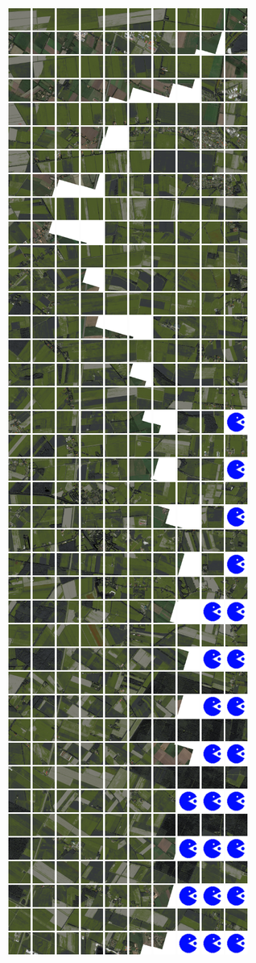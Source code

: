 <html>
<div>
<img src="https://github.com/HakkaTjakka/NL_TILE_MAP/blob/main/18/655/-1059/r.6550.-10590.png" height="44" width="44">
<img src="https://github.com/HakkaTjakka/NL_TILE_MAP/blob/main/18/655/-1059/r.6551.-10590.png" height="44" width="44">
<img src="https://github.com/HakkaTjakka/NL_TILE_MAP/blob/main/18/655/-1059/r.6552.-10590.png" height="44" width="44">
<img src="https://github.com/HakkaTjakka/NL_TILE_MAP/blob/main/18/655/-1059/r.6553.-10590.png" height="44" width="44">
<img src="https://github.com/HakkaTjakka/NL_TILE_MAP/blob/main/18/655/-1059/r.6554.-10590.png" height="44" width="44">
<img src="https://github.com/HakkaTjakka/NL_TILE_MAP/blob/main/18/655/-1059/r.6555.-10590.png" height="44" width="44">
<img src="https://github.com/HakkaTjakka/NL_TILE_MAP/blob/main/18/655/-1059/r.6556.-10590.png" height="44" width="44">
<img src="https://github.com/HakkaTjakka/NL_TILE_MAP/blob/main/18/655/-1059/r.6557.-10590.png" height="44" width="44">
<img src="https://github.com/HakkaTjakka/NL_TILE_MAP/blob/main/18/655/-1059/r.6558.-10590.png" height="44" width="44">
<img src="https://github.com/HakkaTjakka/NL_TILE_MAP/blob/main/18/655/-1059/r.6559.-10590.png" height="44" width="44">
<img src="https://github.com/HakkaTjakka/NL_TILE_MAP/blob/main/18/656/-1059/r.6560.-10590.png" height="44" width="44">
<img src="https://github.com/HakkaTjakka/NL_TILE_MAP/blob/main/18/656/-1059/r.6561.-10590.png" height="44" width="44">
<img src="https://github.com/HakkaTjakka/NL_TILE_MAP/blob/main/18/656/-1059/r.6562.-10590.png" height="44" width="44">
<img src="https://github.com/HakkaTjakka/NL_TILE_MAP/blob/main/18/656/-1059/r.6563.-10590.png" height="44" width="44">
<img src="https://github.com/HakkaTjakka/NL_TILE_MAP/blob/main/18/656/-1059/r.6564.-10590.png" height="44" width="44">
<img src="https://github.com/HakkaTjakka/NL_TILE_MAP/blob/main/18/656/-1059/r.6565.-10590.png" height="44" width="44">
<img src="https://github.com/HakkaTjakka/NL_TILE_MAP/blob/main/18/656/-1059/r.6566.-10590.png" height="44" width="44">
<img src="https://github.com/HakkaTjakka/NL_TILE_MAP/blob/main/18/656/-1059/r.6567.-10590.png" height="44" width="44">
<img src="https://github.com/HakkaTjakka/NL_TILE_MAP/blob/main/18/656/-1059/r.6568.-10590.png" height="44" width="44">
<img src="https://github.com/HakkaTjakka/NL_TILE_MAP/blob/main/18/656/-1059/r.6569.-10590.png" height="44" width="44">
<br>
<img src="https://github.com/HakkaTjakka/NL_TILE_MAP/blob/main/18/655/-1059/r.6550.-10589.png" height="44" width="44">
<img src="https://github.com/HakkaTjakka/NL_TILE_MAP/blob/main/18/655/-1059/r.6551.-10589.png" height="44" width="44">
<img src="https://github.com/HakkaTjakka/NL_TILE_MAP/blob/main/18/655/-1059/r.6552.-10589.png" height="44" width="44">
<img src="https://github.com/HakkaTjakka/NL_TILE_MAP/blob/main/18/655/-1059/r.6553.-10589.png" height="44" width="44">
<img src="https://github.com/HakkaTjakka/NL_TILE_MAP/blob/main/18/655/-1059/r.6554.-10589.png" height="44" width="44">
<img src="https://github.com/HakkaTjakka/NL_TILE_MAP/blob/main/18/655/-1059/r.6555.-10589.png" height="44" width="44">
<img src="https://github.com/HakkaTjakka/NL_TILE_MAP/blob/main/18/655/-1059/r.6556.-10589.png" height="44" width="44">
<img src="https://github.com/HakkaTjakka/NL_TILE_MAP/blob/main/18/655/-1059/r.6557.-10589.png" height="44" width="44">
<img src="https://github.com/HakkaTjakka/NL_TILE_MAP/blob/main/18/655/-1059/r.6558.-10589.png" height="44" width="44">
<img src="https://github.com/HakkaTjakka/NL_TILE_MAP/blob/main/18/655/-1059/r.6559.-10589.png" height="44" width="44">
<img src="https://github.com/HakkaTjakka/NL_TILE_MAP/blob/main/18/656/-1059/r.6560.-10589.png" height="44" width="44">
<img src="https://github.com/HakkaTjakka/NL_TILE_MAP/blob/main/18/656/-1059/r.6561.-10589.png" height="44" width="44">
<img src="https://github.com/HakkaTjakka/NL_TILE_MAP/blob/main/18/656/-1059/r.6562.-10589.png" height="44" width="44">
<img src="https://github.com/HakkaTjakka/NL_TILE_MAP/blob/main/18/656/-1059/r.6563.-10589.png" height="44" width="44">
<img src="https://github.com/HakkaTjakka/NL_TILE_MAP/blob/main/18/656/-1059/r.6564.-10589.png" height="44" width="44">
<img src="https://github.com/HakkaTjakka/NL_TILE_MAP/blob/main/18/656/-1059/r.6565.-10589.png" height="44" width="44">
<img src="https://github.com/HakkaTjakka/NL_TILE_MAP/blob/main/18/656/-1059/r.6566.-10589.png" height="44" width="44">
<img src="https://github.com/HakkaTjakka/NL_TILE_MAP/blob/main/18/656/-1059/r.6567.-10589.png" height="44" width="44">
<img src="https://github.com/HakkaTjakka/NL_TILE_MAP/blob/main/18/656/-1059/r.6568.-10589.png" height="44" width="44">
<img src="https://github.com/HakkaTjakka/NL_TILE_MAP/blob/main/18/656/-1059/r.6569.-10589.png" height="44" width="44">
<br>
<img src="https://github.com/HakkaTjakka/NL_TILE_MAP/blob/main/18/655/-1059/r.6550.-10588.png" height="44" width="44">
<img src="https://github.com/HakkaTjakka/NL_TILE_MAP/blob/main/18/655/-1059/r.6551.-10588.png" height="44" width="44">
<img src="https://github.com/HakkaTjakka/NL_TILE_MAP/blob/main/18/655/-1059/r.6552.-10588.png" height="44" width="44">
<img src="https://github.com/HakkaTjakka/NL_TILE_MAP/blob/main/18/655/-1059/r.6553.-10588.png" height="44" width="44">
<img src="https://github.com/HakkaTjakka/NL_TILE_MAP/blob/main/18/655/-1059/r.6554.-10588.png" height="44" width="44">
<img src="https://github.com/HakkaTjakka/NL_TILE_MAP/blob/main/18/655/-1059/r.6555.-10588.png" height="44" width="44">
<img src="https://github.com/HakkaTjakka/NL_TILE_MAP/blob/main/18/655/-1059/r.6556.-10588.png" height="44" width="44">
<img src="https://github.com/HakkaTjakka/NL_TILE_MAP/blob/main/18/655/-1059/r.6557.-10588.png" height="44" width="44">
<img src="https://github.com/HakkaTjakka/NL_TILE_MAP/blob/main/18/655/-1059/r.6558.-10588.png" height="44" width="44">
<img src="https://github.com/HakkaTjakka/NL_TILE_MAP/blob/main/18/655/-1059/r.6559.-10588.png" height="44" width="44">
<img src="https://github.com/HakkaTjakka/NL_TILE_MAP/blob/main/18/656/-1059/r.6560.-10588.png" height="44" width="44">
<img src="https://github.com/HakkaTjakka/NL_TILE_MAP/blob/main/18/656/-1059/r.6561.-10588.png" height="44" width="44">
<img src="https://github.com/HakkaTjakka/NL_TILE_MAP/blob/main/18/656/-1059/r.6562.-10588.png" height="44" width="44">
<img src="https://github.com/HakkaTjakka/NL_TILE_MAP/blob/main/18/656/-1059/r.6563.-10588.png" height="44" width="44">
<img src="https://github.com/HakkaTjakka/NL_TILE_MAP/blob/main/18/656/-1059/r.6564.-10588.png" height="44" width="44">
<img src="https://github.com/HakkaTjakka/NL_TILE_MAP/blob/main/18/656/-1059/r.6565.-10588.png" height="44" width="44">
<img src="https://github.com/HakkaTjakka/NL_TILE_MAP/blob/main/18/656/-1059/r.6566.-10588.png" height="44" width="44">
<img src="https://github.com/HakkaTjakka/NL_TILE_MAP/blob/main/18/656/-1059/r.6567.-10588.png" height="44" width="44">
<img src="https://github.com/HakkaTjakka/NL_TILE_MAP/blob/main/18/656/-1059/r.6568.-10588.png" height="44" width="44">
<img src="https://github.com/HakkaTjakka/NL_TILE_MAP/blob/main/18/656/-1059/r.6569.-10588.png" height="44" width="44">
<br>
<img src="https://github.com/HakkaTjakka/NL_TILE_MAP/blob/main/18/655/-1059/r.6550.-10587.png" height="44" width="44">
<img src="https://github.com/HakkaTjakka/NL_TILE_MAP/blob/main/18/655/-1059/r.6551.-10587.png" height="44" width="44">
<img src="https://github.com/HakkaTjakka/NL_TILE_MAP/blob/main/18/655/-1059/r.6552.-10587.png" height="44" width="44">
<img src="https://github.com/HakkaTjakka/NL_TILE_MAP/blob/main/18/655/-1059/r.6553.-10587.png" height="44" width="44">
<img src="https://github.com/HakkaTjakka/NL_TILE_MAP/blob/main/18/655/-1059/r.6554.-10587.png" height="44" width="44">
<img src="https://github.com/HakkaTjakka/NL_TILE_MAP/blob/main/18/655/-1059/r.6555.-10587.png" height="44" width="44">
<img src="https://github.com/HakkaTjakka/NL_TILE_MAP/blob/main/18/655/-1059/r.6556.-10587.png" height="44" width="44">
<img src="https://github.com/HakkaTjakka/NL_TILE_MAP/blob/main/18/655/-1059/r.6557.-10587.png" height="44" width="44">
<img src="https://github.com/HakkaTjakka/NL_TILE_MAP/blob/main/18/655/-1059/r.6558.-10587.png" height="44" width="44">
<img src="https://github.com/HakkaTjakka/NL_TILE_MAP/blob/main/18/655/-1059/r.6559.-10587.png" height="44" width="44">
<img src="https://github.com/HakkaTjakka/NL_TILE_MAP/blob/main/18/656/-1059/r.6560.-10587.png" height="44" width="44">
<img src="https://github.com/HakkaTjakka/NL_TILE_MAP/blob/main/18/656/-1059/r.6561.-10587.png" height="44" width="44">
<img src="https://github.com/HakkaTjakka/NL_TILE_MAP/blob/main/18/656/-1059/r.6562.-10587.png" height="44" width="44">
<img src="https://github.com/HakkaTjakka/NL_TILE_MAP/blob/main/18/656/-1059/r.6563.-10587.png" height="44" width="44">
<img src="https://github.com/HakkaTjakka/NL_TILE_MAP/blob/main/18/656/-1059/r.6564.-10587.png" height="44" width="44">
<img src="https://github.com/HakkaTjakka/NL_TILE_MAP/blob/main/18/656/-1059/r.6565.-10587.png" height="44" width="44">
<img src="https://github.com/HakkaTjakka/NL_TILE_MAP/blob/main/18/656/-1059/r.6566.-10587.png" height="44" width="44">
<img src="https://github.com/HakkaTjakka/NL_TILE_MAP/blob/main/18/656/-1059/r.6567.-10587.png" height="44" width="44">
<img src="https://github.com/HakkaTjakka/NL_TILE_MAP/blob/main/18/656/-1059/r.6568.-10587.png" height="44" width="44">
<img src="https://github.com/HakkaTjakka/NL_TILE_MAP/blob/main/18/656/-1059/r.6569.-10587.png" height="44" width="44">
<br>
<img src="https://github.com/HakkaTjakka/NL_TILE_MAP/blob/main/18/655/-1059/r.6550.-10586.png" height="44" width="44">
<img src="https://github.com/HakkaTjakka/NL_TILE_MAP/blob/main/18/655/-1059/r.6551.-10586.png" height="44" width="44">
<img src="https://github.com/HakkaTjakka/NL_TILE_MAP/blob/main/18/655/-1059/r.6552.-10586.png" height="44" width="44">
<img src="https://github.com/HakkaTjakka/NL_TILE_MAP/blob/main/18/655/-1059/r.6553.-10586.png" height="44" width="44">
<img src="https://github.com/HakkaTjakka/NL_TILE_MAP/blob/main/18/655/-1059/r.6554.-10586.png" height="44" width="44">
<img src="https://github.com/HakkaTjakka/NL_TILE_MAP/blob/main/18/655/-1059/r.6555.-10586.png" height="44" width="44">
<img src="https://github.com/HakkaTjakka/NL_TILE_MAP/blob/main/18/655/-1059/r.6556.-10586.png" height="44" width="44">
<img src="https://github.com/HakkaTjakka/NL_TILE_MAP/blob/main/18/655/-1059/r.6557.-10586.png" height="44" width="44">
<img src="https://github.com/HakkaTjakka/NL_TILE_MAP/blob/main/18/655/-1059/r.6558.-10586.png" height="44" width="44">
<img src="https://github.com/HakkaTjakka/NL_TILE_MAP/blob/main/18/655/-1059/r.6559.-10586.png" height="44" width="44">
<img src="https://github.com/HakkaTjakka/NL_TILE_MAP/blob/main/18/656/-1059/r.6560.-10586.png" height="44" width="44">
<img src="https://github.com/HakkaTjakka/NL_TILE_MAP/blob/main/18/656/-1059/r.6561.-10586.png" height="44" width="44">
<img src="https://github.com/HakkaTjakka/NL_TILE_MAP/blob/main/18/656/-1059/r.6562.-10586.png" height="44" width="44">
<img src="https://github.com/HakkaTjakka/NL_TILE_MAP/blob/main/18/656/-1059/r.6563.-10586.png" height="44" width="44">
<img src="https://github.com/HakkaTjakka/NL_TILE_MAP/blob/main/18/656/-1059/r.6564.-10586.png" height="44" width="44">
<img src="https://github.com/HakkaTjakka/NL_TILE_MAP/blob/main/18/656/-1059/r.6565.-10586.png" height="44" width="44">
<img src="https://github.com/HakkaTjakka/NL_TILE_MAP/blob/main/18/656/-1059/r.6566.-10586.png" height="44" width="44">
<img src="https://github.com/HakkaTjakka/NL_TILE_MAP/blob/main/18/656/-1059/r.6567.-10586.png" height="44" width="44">
<img src="https://github.com/HakkaTjakka/NL_TILE_MAP/blob/main/18/656/-1059/r.6568.-10586.png" height="44" width="44">
<img src="https://github.com/HakkaTjakka/NL_TILE_MAP/blob/main/18/656/-1059/r.6569.-10586.png" height="44" width="44">
<br>
<img src="https://github.com/HakkaTjakka/NL_TILE_MAP/blob/main/18/655/-1059/r.6550.-10585.png" height="44" width="44">
<img src="https://github.com/HakkaTjakka/NL_TILE_MAP/blob/main/18/655/-1059/r.6551.-10585.png" height="44" width="44">
<img src="https://github.com/HakkaTjakka/NL_TILE_MAP/blob/main/18/655/-1059/r.6552.-10585.png" height="44" width="44">
<img src="https://github.com/HakkaTjakka/NL_TILE_MAP/blob/main/18/655/-1059/r.6553.-10585.png" height="44" width="44">
<img src="https://github.com/HakkaTjakka/NL_TILE_MAP/blob/main/18/655/-1059/r.6554.-10585.png" height="44" width="44">
<img src="https://github.com/HakkaTjakka/NL_TILE_MAP/blob/main/18/655/-1059/r.6555.-10585.png" height="44" width="44">
<img src="https://github.com/HakkaTjakka/NL_TILE_MAP/blob/main/18/655/-1059/r.6556.-10585.png" height="44" width="44">
<img src="https://github.com/HakkaTjakka/NL_TILE_MAP/blob/main/18/655/-1059/r.6557.-10585.png" height="44" width="44">
<img src="https://github.com/HakkaTjakka/NL_TILE_MAP/blob/main/18/655/-1059/r.6558.-10585.png" height="44" width="44">
<img src="https://github.com/HakkaTjakka/NL_TILE_MAP/blob/main/18/655/-1059/r.6559.-10585.png" height="44" width="44">
<img src="https://github.com/HakkaTjakka/NL_TILE_MAP/blob/main/18/656/-1059/r.6560.-10585.png" height="44" width="44">
<img src="https://github.com/HakkaTjakka/NL_TILE_MAP/blob/main/18/656/-1059/r.6561.-10585.png" height="44" width="44">
<img src="https://github.com/HakkaTjakka/NL_TILE_MAP/blob/main/18/656/-1059/r.6562.-10585.png" height="44" width="44">
<img src="https://github.com/HakkaTjakka/NL_TILE_MAP/blob/main/18/656/-1059/r.6563.-10585.png" height="44" width="44">
<img src="https://github.com/HakkaTjakka/NL_TILE_MAP/blob/main/18/656/-1059/r.6564.-10585.png" height="44" width="44">
<img src="https://github.com/HakkaTjakka/NL_TILE_MAP/blob/main/18/656/-1059/r.6565.-10585.png" height="44" width="44">
<img src="https://github.com/HakkaTjakka/NL_TILE_MAP/blob/main/18/656/-1059/r.6566.-10585.png" height="44" width="44">
<img src="https://github.com/HakkaTjakka/NL_TILE_MAP/blob/main/18/656/-1059/r.6567.-10585.png" height="44" width="44">
<img src="https://github.com/HakkaTjakka/NL_TILE_MAP/blob/main/18/656/-1059/r.6568.-10585.png" height="44" width="44">
<img src="https://github.com/HakkaTjakka/NL_TILE_MAP/blob/main/18/656/-1059/r.6569.-10585.png" height="44" width="44">
<br>
<img src="https://github.com/HakkaTjakka/NL_TILE_MAP/blob/main/18/655/-1059/r.6550.-10584.png" height="44" width="44">
<img src="https://github.com/HakkaTjakka/NL_TILE_MAP/blob/main/18/655/-1059/r.6551.-10584.png" height="44" width="44">
<img src="https://github.com/HakkaTjakka/NL_TILE_MAP/blob/main/18/655/-1059/r.6552.-10584.png" height="44" width="44">
<img src="https://github.com/HakkaTjakka/NL_TILE_MAP/blob/main/18/655/-1059/r.6553.-10584.png" height="44" width="44">
<img src="https://github.com/HakkaTjakka/NL_TILE_MAP/blob/main/18/655/-1059/r.6554.-10584.png" height="44" width="44">
<img src="https://github.com/HakkaTjakka/NL_TILE_MAP/blob/main/18/655/-1059/r.6555.-10584.png" height="44" width="44">
<img src="https://github.com/HakkaTjakka/NL_TILE_MAP/blob/main/18/655/-1059/r.6556.-10584.png" height="44" width="44">
<img src="https://github.com/HakkaTjakka/NL_TILE_MAP/blob/main/18/655/-1059/r.6557.-10584.png" height="44" width="44">
<img src="https://github.com/HakkaTjakka/NL_TILE_MAP/blob/main/18/655/-1059/r.6558.-10584.png" height="44" width="44">
<img src="https://github.com/HakkaTjakka/NL_TILE_MAP/blob/main/18/655/-1059/r.6559.-10584.png" height="44" width="44">
<img src="https://github.com/HakkaTjakka/NL_TILE_MAP/blob/main/18/656/-1059/r.6560.-10584.png" height="44" width="44">
<img src="https://github.com/HakkaTjakka/NL_TILE_MAP/blob/main/18/656/-1059/r.6561.-10584.png" height="44" width="44">
<img src="https://github.com/HakkaTjakka/NL_TILE_MAP/blob/main/18/656/-1059/r.6562.-10584.png" height="44" width="44">
<img src="https://github.com/HakkaTjakka/NL_TILE_MAP/blob/main/18/656/-1059/r.6563.-10584.png" height="44" width="44">
<img src="https://github.com/HakkaTjakka/NL_TILE_MAP/blob/main/18/656/-1059/r.6564.-10584.png" height="44" width="44">
<img src="https://github.com/HakkaTjakka/NL_TILE_MAP/blob/main/18/656/-1059/r.6565.-10584.png" height="44" width="44">
<img src="https://github.com/HakkaTjakka/NL_TILE_MAP/blob/main/18/656/-1059/r.6566.-10584.png" height="44" width="44">
<img src="https://github.com/HakkaTjakka/NL_TILE_MAP/blob/main/18/656/-1059/r.6567.-10584.png" height="44" width="44">
<img src="https://github.com/HakkaTjakka/NL_TILE_MAP/blob/main/18/656/-1059/r.6568.-10584.png" height="44" width="44">
<img src="https://github.com/HakkaTjakka/NL_TILE_MAP/blob/main/18/656/-1059/r.6569.-10584.png" height="44" width="44">
<br>
<img src="https://github.com/HakkaTjakka/NL_TILE_MAP/blob/main/18/655/-1059/r.6550.-10583.png" height="44" width="44">
<img src="https://github.com/HakkaTjakka/NL_TILE_MAP/blob/main/18/655/-1059/r.6551.-10583.png" height="44" width="44">
<img src="https://github.com/HakkaTjakka/NL_TILE_MAP/blob/main/18/655/-1059/r.6552.-10583.png" height="44" width="44">
<img src="https://github.com/HakkaTjakka/NL_TILE_MAP/blob/main/18/655/-1059/r.6553.-10583.png" height="44" width="44">
<img src="https://github.com/HakkaTjakka/NL_TILE_MAP/blob/main/18/655/-1059/r.6554.-10583.png" height="44" width="44">
<img src="https://github.com/HakkaTjakka/NL_TILE_MAP/blob/main/18/655/-1059/r.6555.-10583.png" height="44" width="44">
<img src="https://github.com/HakkaTjakka/NL_TILE_MAP/blob/main/18/655/-1059/r.6556.-10583.png" height="44" width="44">
<img src="https://github.com/HakkaTjakka/NL_TILE_MAP/blob/main/18/655/-1059/r.6557.-10583.png" height="44" width="44">
<img src="https://github.com/HakkaTjakka/NL_TILE_MAP/blob/main/18/655/-1059/r.6558.-10583.png" height="44" width="44">
<img src="https://github.com/HakkaTjakka/NL_TILE_MAP/blob/main/18/655/-1059/r.6559.-10583.png" height="44" width="44">
<img src="https://github.com/HakkaTjakka/NL_TILE_MAP/blob/main/18/656/-1059/r.6560.-10583.png" height="44" width="44">
<img src="https://github.com/HakkaTjakka/NL_TILE_MAP/blob/main/18/656/-1059/r.6561.-10583.png" height="44" width="44">
<img src="https://github.com/HakkaTjakka/NL_TILE_MAP/blob/main/18/656/-1059/r.6562.-10583.png" height="44" width="44">
<img src="https://github.com/HakkaTjakka/NL_TILE_MAP/blob/main/18/656/-1059/r.6563.-10583.png" height="44" width="44">
<img src="https://github.com/HakkaTjakka/NL_TILE_MAP/blob/main/18/656/-1059/r.6564.-10583.png" height="44" width="44">
<img src="https://github.com/HakkaTjakka/NL_TILE_MAP/blob/main/18/656/-1059/r.6565.-10583.png" height="44" width="44">
<img src="https://github.com/HakkaTjakka/NL_TILE_MAP/blob/main/18/656/-1059/r.6566.-10583.png" height="44" width="44">
<img src="https://github.com/HakkaTjakka/NL_TILE_MAP/blob/main/18/656/-1059/r.6567.-10583.png" height="44" width="44">
<img src="https://github.com/HakkaTjakka/NL_TILE_MAP/blob/main/18/656/-1059/r.6568.-10583.png" height="44" width="44">
<img src="https://github.com/HakkaTjakka/NL_TILE_MAP/blob/main/18/656/-1059/r.6569.-10583.png" height="44" width="44">
<br>
<img src="https://github.com/HakkaTjakka/NL_TILE_MAP/blob/main/18/655/-1059/r.6550.-10582.png" height="44" width="44">
<img src="https://github.com/HakkaTjakka/NL_TILE_MAP/blob/main/18/655/-1059/r.6551.-10582.png" height="44" width="44">
<img src="https://github.com/HakkaTjakka/NL_TILE_MAP/blob/main/18/655/-1059/r.6552.-10582.png" height="44" width="44">
<img src="https://github.com/HakkaTjakka/NL_TILE_MAP/blob/main/18/655/-1059/r.6553.-10582.png" height="44" width="44">
<img src="https://github.com/HakkaTjakka/NL_TILE_MAP/blob/main/18/655/-1059/r.6554.-10582.png" height="44" width="44">
<img src="https://github.com/HakkaTjakka/NL_TILE_MAP/blob/main/18/655/-1059/r.6555.-10582.png" height="44" width="44">
<img src="https://github.com/HakkaTjakka/NL_TILE_MAP/blob/main/18/655/-1059/r.6556.-10582.png" height="44" width="44">
<img src="https://github.com/HakkaTjakka/NL_TILE_MAP/blob/main/18/655/-1059/r.6557.-10582.png" height="44" width="44">
<img src="https://github.com/HakkaTjakka/NL_TILE_MAP/blob/main/18/655/-1059/r.6558.-10582.png" height="44" width="44">
<img src="https://github.com/HakkaTjakka/NL_TILE_MAP/blob/main/18/655/-1059/r.6559.-10582.png" height="44" width="44">
<img src="https://github.com/HakkaTjakka/NL_TILE_MAP/blob/main/18/656/-1059/r.6560.-10582.png" height="44" width="44">
<img src="https://github.com/HakkaTjakka/NL_TILE_MAP/blob/main/18/656/-1059/r.6561.-10582.png" height="44" width="44">
<img src="https://github.com/HakkaTjakka/NL_TILE_MAP/blob/main/18/656/-1059/r.6562.-10582.png" height="44" width="44">
<img src="https://github.com/HakkaTjakka/NL_TILE_MAP/blob/main/18/656/-1059/r.6563.-10582.png" height="44" width="44">
<img src="https://github.com/HakkaTjakka/NL_TILE_MAP/blob/main/18/656/-1059/r.6564.-10582.png" height="44" width="44">
<img src="https://github.com/HakkaTjakka/NL_TILE_MAP/blob/main/18/656/-1059/r.6565.-10582.png" height="44" width="44">
<img src="https://github.com/HakkaTjakka/NL_TILE_MAP/blob/main/18/656/-1059/r.6566.-10582.png" height="44" width="44">
<img src="https://github.com/HakkaTjakka/NL_TILE_MAP/blob/main/18/656/-1059/r.6567.-10582.png" height="44" width="44">
<img src="https://github.com/HakkaTjakka/NL_TILE_MAP/blob/main/18/656/-1059/r.6568.-10582.png" height="44" width="44">
<img src="https://github.com/HakkaTjakka/NL_TILE_MAP/blob/main/source.png" height="44" width="44">
<br>
<img src="https://github.com/HakkaTjakka/NL_TILE_MAP/blob/main/18/655/-1059/r.6550.-10581.png" height="44" width="44">
<img src="https://github.com/HakkaTjakka/NL_TILE_MAP/blob/main/18/655/-1059/r.6551.-10581.png" height="44" width="44">
<img src="https://github.com/HakkaTjakka/NL_TILE_MAP/blob/main/18/655/-1059/r.6552.-10581.png" height="44" width="44">
<img src="https://github.com/HakkaTjakka/NL_TILE_MAP/blob/main/18/655/-1059/r.6553.-10581.png" height="44" width="44">
<img src="https://github.com/HakkaTjakka/NL_TILE_MAP/blob/main/18/655/-1059/r.6554.-10581.png" height="44" width="44">
<img src="https://github.com/HakkaTjakka/NL_TILE_MAP/blob/main/18/655/-1059/r.6555.-10581.png" height="44" width="44">
<img src="https://github.com/HakkaTjakka/NL_TILE_MAP/blob/main/18/655/-1059/r.6556.-10581.png" height="44" width="44">
<img src="https://github.com/HakkaTjakka/NL_TILE_MAP/blob/main/18/655/-1059/r.6557.-10581.png" height="44" width="44">
<img src="https://github.com/HakkaTjakka/NL_TILE_MAP/blob/main/18/655/-1059/r.6558.-10581.png" height="44" width="44">
<img src="https://github.com/HakkaTjakka/NL_TILE_MAP/blob/main/18/655/-1059/r.6559.-10581.png" height="44" width="44">
<img src="https://github.com/HakkaTjakka/NL_TILE_MAP/blob/main/18/656/-1059/r.6560.-10581.png" height="44" width="44">
<img src="https://github.com/HakkaTjakka/NL_TILE_MAP/blob/main/18/656/-1059/r.6561.-10581.png" height="44" width="44">
<img src="https://github.com/HakkaTjakka/NL_TILE_MAP/blob/main/18/656/-1059/r.6562.-10581.png" height="44" width="44">
<img src="https://github.com/HakkaTjakka/NL_TILE_MAP/blob/main/18/656/-1059/r.6563.-10581.png" height="44" width="44">
<img src="https://github.com/HakkaTjakka/NL_TILE_MAP/blob/main/18/656/-1059/r.6564.-10581.png" height="44" width="44">
<img src="https://github.com/HakkaTjakka/NL_TILE_MAP/blob/main/18/656/-1059/r.6565.-10581.png" height="44" width="44">
<img src="https://github.com/HakkaTjakka/NL_TILE_MAP/blob/main/18/656/-1059/r.6566.-10581.png" height="44" width="44">
<img src="https://github.com/HakkaTjakka/NL_TILE_MAP/blob/main/18/656/-1059/r.6567.-10581.png" height="44" width="44">
<img src="https://github.com/HakkaTjakka/NL_TILE_MAP/blob/main/18/656/-1059/r.6568.-10581.png" height="44" width="44">
<img src="https://github.com/HakkaTjakka/NL_TILE_MAP/blob/main/source.png" height="44" width="44">
<br>
<img src="https://github.com/HakkaTjakka/NL_TILE_MAP/blob/main/18/655/-1058/r.6550.-10580.png" height="44" width="44">
<img src="https://github.com/HakkaTjakka/NL_TILE_MAP/blob/main/18/655/-1058/r.6551.-10580.png" height="44" width="44">
<img src="https://github.com/HakkaTjakka/NL_TILE_MAP/blob/main/18/655/-1058/r.6552.-10580.png" height="44" width="44">
<img src="https://github.com/HakkaTjakka/NL_TILE_MAP/blob/main/18/655/-1058/r.6553.-10580.png" height="44" width="44">
<img src="https://github.com/HakkaTjakka/NL_TILE_MAP/blob/main/18/655/-1058/r.6554.-10580.png" height="44" width="44">
<img src="https://github.com/HakkaTjakka/NL_TILE_MAP/blob/main/18/655/-1058/r.6555.-10580.png" height="44" width="44">
<img src="https://github.com/HakkaTjakka/NL_TILE_MAP/blob/main/18/655/-1058/r.6556.-10580.png" height="44" width="44">
<img src="https://github.com/HakkaTjakka/NL_TILE_MAP/blob/main/18/655/-1058/r.6557.-10580.png" height="44" width="44">
<img src="https://github.com/HakkaTjakka/NL_TILE_MAP/blob/main/18/655/-1058/r.6558.-10580.png" height="44" width="44">
<img src="https://github.com/HakkaTjakka/NL_TILE_MAP/blob/main/18/655/-1058/r.6559.-10580.png" height="44" width="44">
<img src="https://github.com/HakkaTjakka/NL_TILE_MAP/blob/main/18/656/-1058/r.6560.-10580.png" height="44" width="44">
<img src="https://github.com/HakkaTjakka/NL_TILE_MAP/blob/main/18/656/-1058/r.6561.-10580.png" height="44" width="44">
<img src="https://github.com/HakkaTjakka/NL_TILE_MAP/blob/main/18/656/-1058/r.6562.-10580.png" height="44" width="44">
<img src="https://github.com/HakkaTjakka/NL_TILE_MAP/blob/main/18/656/-1058/r.6563.-10580.png" height="44" width="44">
<img src="https://github.com/HakkaTjakka/NL_TILE_MAP/blob/main/18/656/-1058/r.6564.-10580.png" height="44" width="44">
<img src="https://github.com/HakkaTjakka/NL_TILE_MAP/blob/main/18/656/-1058/r.6565.-10580.png" height="44" width="44">
<img src="https://github.com/HakkaTjakka/NL_TILE_MAP/blob/main/18/656/-1058/r.6566.-10580.png" height="44" width="44">
<img src="https://github.com/HakkaTjakka/NL_TILE_MAP/blob/main/18/656/-1058/r.6567.-10580.png" height="44" width="44">
<img src="https://github.com/HakkaTjakka/NL_TILE_MAP/blob/main/18/656/-1058/r.6568.-10580.png" height="44" width="44">
<img src="https://github.com/HakkaTjakka/NL_TILE_MAP/blob/main/source.png" height="44" width="44">
<br>
<img src="https://github.com/HakkaTjakka/NL_TILE_MAP/blob/main/18/655/-1058/r.6550.-10579.png" height="44" width="44">
<img src="https://github.com/HakkaTjakka/NL_TILE_MAP/blob/main/18/655/-1058/r.6551.-10579.png" height="44" width="44">
<img src="https://github.com/HakkaTjakka/NL_TILE_MAP/blob/main/18/655/-1058/r.6552.-10579.png" height="44" width="44">
<img src="https://github.com/HakkaTjakka/NL_TILE_MAP/blob/main/18/655/-1058/r.6553.-10579.png" height="44" width="44">
<img src="https://github.com/HakkaTjakka/NL_TILE_MAP/blob/main/18/655/-1058/r.6554.-10579.png" height="44" width="44">
<img src="https://github.com/HakkaTjakka/NL_TILE_MAP/blob/main/18/655/-1058/r.6555.-10579.png" height="44" width="44">
<img src="https://github.com/HakkaTjakka/NL_TILE_MAP/blob/main/18/655/-1058/r.6556.-10579.png" height="44" width="44">
<img src="https://github.com/HakkaTjakka/NL_TILE_MAP/blob/main/18/655/-1058/r.6557.-10579.png" height="44" width="44">
<img src="https://github.com/HakkaTjakka/NL_TILE_MAP/blob/main/18/655/-1058/r.6558.-10579.png" height="44" width="44">
<img src="https://github.com/HakkaTjakka/NL_TILE_MAP/blob/main/18/655/-1058/r.6559.-10579.png" height="44" width="44">
<img src="https://github.com/HakkaTjakka/NL_TILE_MAP/blob/main/18/656/-1058/r.6560.-10579.png" height="44" width="44">
<img src="https://github.com/HakkaTjakka/NL_TILE_MAP/blob/main/18/656/-1058/r.6561.-10579.png" height="44" width="44">
<img src="https://github.com/HakkaTjakka/NL_TILE_MAP/blob/main/18/656/-1058/r.6562.-10579.png" height="44" width="44">
<img src="https://github.com/HakkaTjakka/NL_TILE_MAP/blob/main/18/656/-1058/r.6563.-10579.png" height="44" width="44">
<img src="https://github.com/HakkaTjakka/NL_TILE_MAP/blob/main/18/656/-1058/r.6564.-10579.png" height="44" width="44">
<img src="https://github.com/HakkaTjakka/NL_TILE_MAP/blob/main/18/656/-1058/r.6565.-10579.png" height="44" width="44">
<img src="https://github.com/HakkaTjakka/NL_TILE_MAP/blob/main/18/656/-1058/r.6566.-10579.png" height="44" width="44">
<img src="https://github.com/HakkaTjakka/NL_TILE_MAP/blob/main/18/656/-1058/r.6567.-10579.png" height="44" width="44">
<img src="https://github.com/HakkaTjakka/NL_TILE_MAP/blob/main/18/656/-1058/r.6568.-10579.png" height="44" width="44">
<img src="https://github.com/HakkaTjakka/NL_TILE_MAP/blob/main/source.png" height="44" width="44">
<br>
<img src="https://github.com/HakkaTjakka/NL_TILE_MAP/blob/main/18/655/-1058/r.6550.-10578.png" height="44" width="44">
<img src="https://github.com/HakkaTjakka/NL_TILE_MAP/blob/main/18/655/-1058/r.6551.-10578.png" height="44" width="44">
<img src="https://github.com/HakkaTjakka/NL_TILE_MAP/blob/main/18/655/-1058/r.6552.-10578.png" height="44" width="44">
<img src="https://github.com/HakkaTjakka/NL_TILE_MAP/blob/main/18/655/-1058/r.6553.-10578.png" height="44" width="44">
<img src="https://github.com/HakkaTjakka/NL_TILE_MAP/blob/main/18/655/-1058/r.6554.-10578.png" height="44" width="44">
<img src="https://github.com/HakkaTjakka/NL_TILE_MAP/blob/main/18/655/-1058/r.6555.-10578.png" height="44" width="44">
<img src="https://github.com/HakkaTjakka/NL_TILE_MAP/blob/main/18/655/-1058/r.6556.-10578.png" height="44" width="44">
<img src="https://github.com/HakkaTjakka/NL_TILE_MAP/blob/main/18/655/-1058/r.6557.-10578.png" height="44" width="44">
<img src="https://github.com/HakkaTjakka/NL_TILE_MAP/blob/main/18/655/-1058/r.6558.-10578.png" height="44" width="44">
<img src="https://github.com/HakkaTjakka/NL_TILE_MAP/blob/main/18/655/-1058/r.6559.-10578.png" height="44" width="44">
<img src="https://github.com/HakkaTjakka/NL_TILE_MAP/blob/main/18/656/-1058/r.6560.-10578.png" height="44" width="44">
<img src="https://github.com/HakkaTjakka/NL_TILE_MAP/blob/main/18/656/-1058/r.6561.-10578.png" height="44" width="44">
<img src="https://github.com/HakkaTjakka/NL_TILE_MAP/blob/main/18/656/-1058/r.6562.-10578.png" height="44" width="44">
<img src="https://github.com/HakkaTjakka/NL_TILE_MAP/blob/main/18/656/-1058/r.6563.-10578.png" height="44" width="44">
<img src="https://github.com/HakkaTjakka/NL_TILE_MAP/blob/main/18/656/-1058/r.6564.-10578.png" height="44" width="44">
<img src="https://github.com/HakkaTjakka/NL_TILE_MAP/blob/main/18/656/-1058/r.6565.-10578.png" height="44" width="44">
<img src="https://github.com/HakkaTjakka/NL_TILE_MAP/blob/main/18/656/-1058/r.6566.-10578.png" height="44" width="44">
<img src="https://github.com/HakkaTjakka/NL_TILE_MAP/blob/main/18/656/-1058/r.6567.-10578.png" height="44" width="44">
<img src="https://github.com/HakkaTjakka/NL_TILE_MAP/blob/main/source.png" height="44" width="44">
<img src="https://github.com/HakkaTjakka/NL_TILE_MAP/blob/main/source.png" height="44" width="44">
<br>
<img src="https://github.com/HakkaTjakka/NL_TILE_MAP/blob/main/18/655/-1058/r.6550.-10577.png" height="44" width="44">
<img src="https://github.com/HakkaTjakka/NL_TILE_MAP/blob/main/18/655/-1058/r.6551.-10577.png" height="44" width="44">
<img src="https://github.com/HakkaTjakka/NL_TILE_MAP/blob/main/18/655/-1058/r.6552.-10577.png" height="44" width="44">
<img src="https://github.com/HakkaTjakka/NL_TILE_MAP/blob/main/18/655/-1058/r.6553.-10577.png" height="44" width="44">
<img src="https://github.com/HakkaTjakka/NL_TILE_MAP/blob/main/18/655/-1058/r.6554.-10577.png" height="44" width="44">
<img src="https://github.com/HakkaTjakka/NL_TILE_MAP/blob/main/18/655/-1058/r.6555.-10577.png" height="44" width="44">
<img src="https://github.com/HakkaTjakka/NL_TILE_MAP/blob/main/18/655/-1058/r.6556.-10577.png" height="44" width="44">
<img src="https://github.com/HakkaTjakka/NL_TILE_MAP/blob/main/18/655/-1058/r.6557.-10577.png" height="44" width="44">
<img src="https://github.com/HakkaTjakka/NL_TILE_MAP/blob/main/18/655/-1058/r.6558.-10577.png" height="44" width="44">
<img src="https://github.com/HakkaTjakka/NL_TILE_MAP/blob/main/18/655/-1058/r.6559.-10577.png" height="44" width="44">
<img src="https://github.com/HakkaTjakka/NL_TILE_MAP/blob/main/18/656/-1058/r.6560.-10577.png" height="44" width="44">
<img src="https://github.com/HakkaTjakka/NL_TILE_MAP/blob/main/18/656/-1058/r.6561.-10577.png" height="44" width="44">
<img src="https://github.com/HakkaTjakka/NL_TILE_MAP/blob/main/18/656/-1058/r.6562.-10577.png" height="44" width="44">
<img src="https://github.com/HakkaTjakka/NL_TILE_MAP/blob/main/18/656/-1058/r.6563.-10577.png" height="44" width="44">
<img src="https://github.com/HakkaTjakka/NL_TILE_MAP/blob/main/18/656/-1058/r.6564.-10577.png" height="44" width="44">
<img src="https://github.com/HakkaTjakka/NL_TILE_MAP/blob/main/18/656/-1058/r.6565.-10577.png" height="44" width="44">
<img src="https://github.com/HakkaTjakka/NL_TILE_MAP/blob/main/18/656/-1058/r.6566.-10577.png" height="44" width="44">
<img src="https://github.com/HakkaTjakka/NL_TILE_MAP/blob/main/18/656/-1058/r.6567.-10577.png" height="44" width="44">
<img src="https://github.com/HakkaTjakka/NL_TILE_MAP/blob/main/source.png" height="44" width="44">
<img src="https://github.com/HakkaTjakka/NL_TILE_MAP/blob/main/source.png" height="44" width="44">
<br>
<img src="https://github.com/HakkaTjakka/NL_TILE_MAP/blob/main/18/655/-1058/r.6550.-10576.png" height="44" width="44">
<img src="https://github.com/HakkaTjakka/NL_TILE_MAP/blob/main/18/655/-1058/r.6551.-10576.png" height="44" width="44">
<img src="https://github.com/HakkaTjakka/NL_TILE_MAP/blob/main/18/655/-1058/r.6552.-10576.png" height="44" width="44">
<img src="https://github.com/HakkaTjakka/NL_TILE_MAP/blob/main/18/655/-1058/r.6553.-10576.png" height="44" width="44">
<img src="https://github.com/HakkaTjakka/NL_TILE_MAP/blob/main/18/655/-1058/r.6554.-10576.png" height="44" width="44">
<img src="https://github.com/HakkaTjakka/NL_TILE_MAP/blob/main/18/655/-1058/r.6555.-10576.png" height="44" width="44">
<img src="https://github.com/HakkaTjakka/NL_TILE_MAP/blob/main/18/655/-1058/r.6556.-10576.png" height="44" width="44">
<img src="https://github.com/HakkaTjakka/NL_TILE_MAP/blob/main/18/655/-1058/r.6557.-10576.png" height="44" width="44">
<img src="https://github.com/HakkaTjakka/NL_TILE_MAP/blob/main/18/655/-1058/r.6558.-10576.png" height="44" width="44">
<img src="https://github.com/HakkaTjakka/NL_TILE_MAP/blob/main/18/655/-1058/r.6559.-10576.png" height="44" width="44">
<img src="https://github.com/HakkaTjakka/NL_TILE_MAP/blob/main/18/656/-1058/r.6560.-10576.png" height="44" width="44">
<img src="https://github.com/HakkaTjakka/NL_TILE_MAP/blob/main/18/656/-1058/r.6561.-10576.png" height="44" width="44">
<img src="https://github.com/HakkaTjakka/NL_TILE_MAP/blob/main/18/656/-1058/r.6562.-10576.png" height="44" width="44">
<img src="https://github.com/HakkaTjakka/NL_TILE_MAP/blob/main/18/656/-1058/r.6563.-10576.png" height="44" width="44">
<img src="https://github.com/HakkaTjakka/NL_TILE_MAP/blob/main/18/656/-1058/r.6564.-10576.png" height="44" width="44">
<img src="https://github.com/HakkaTjakka/NL_TILE_MAP/blob/main/18/656/-1058/r.6565.-10576.png" height="44" width="44">
<img src="https://github.com/HakkaTjakka/NL_TILE_MAP/blob/main/18/656/-1058/r.6566.-10576.png" height="44" width="44">
<img src="https://github.com/HakkaTjakka/NL_TILE_MAP/blob/main/18/656/-1058/r.6567.-10576.png" height="44" width="44">
<img src="https://github.com/HakkaTjakka/NL_TILE_MAP/blob/main/source.png" height="44" width="44">
<img src="https://github.com/HakkaTjakka/NL_TILE_MAP/blob/main/source.png" height="44" width="44">
<br>
<img src="https://github.com/HakkaTjakka/NL_TILE_MAP/blob/main/18/655/-1058/r.6550.-10575.png" height="44" width="44">
<img src="https://github.com/HakkaTjakka/NL_TILE_MAP/blob/main/18/655/-1058/r.6551.-10575.png" height="44" width="44">
<img src="https://github.com/HakkaTjakka/NL_TILE_MAP/blob/main/18/655/-1058/r.6552.-10575.png" height="44" width="44">
<img src="https://github.com/HakkaTjakka/NL_TILE_MAP/blob/main/18/655/-1058/r.6553.-10575.png" height="44" width="44">
<img src="https://github.com/HakkaTjakka/NL_TILE_MAP/blob/main/18/655/-1058/r.6554.-10575.png" height="44" width="44">
<img src="https://github.com/HakkaTjakka/NL_TILE_MAP/blob/main/18/655/-1058/r.6555.-10575.png" height="44" width="44">
<img src="https://github.com/HakkaTjakka/NL_TILE_MAP/blob/main/18/655/-1058/r.6556.-10575.png" height="44" width="44">
<img src="https://github.com/HakkaTjakka/NL_TILE_MAP/blob/main/18/655/-1058/r.6557.-10575.png" height="44" width="44">
<img src="https://github.com/HakkaTjakka/NL_TILE_MAP/blob/main/18/655/-1058/r.6558.-10575.png" height="44" width="44">
<img src="https://github.com/HakkaTjakka/NL_TILE_MAP/blob/main/18/655/-1058/r.6559.-10575.png" height="44" width="44">
<img src="https://github.com/HakkaTjakka/NL_TILE_MAP/blob/main/18/656/-1058/r.6560.-10575.png" height="44" width="44">
<img src="https://github.com/HakkaTjakka/NL_TILE_MAP/blob/main/18/656/-1058/r.6561.-10575.png" height="44" width="44">
<img src="https://github.com/HakkaTjakka/NL_TILE_MAP/blob/main/18/656/-1058/r.6562.-10575.png" height="44" width="44">
<img src="https://github.com/HakkaTjakka/NL_TILE_MAP/blob/main/18/656/-1058/r.6563.-10575.png" height="44" width="44">
<img src="https://github.com/HakkaTjakka/NL_TILE_MAP/blob/main/18/656/-1058/r.6564.-10575.png" height="44" width="44">
<img src="https://github.com/HakkaTjakka/NL_TILE_MAP/blob/main/18/656/-1058/r.6565.-10575.png" height="44" width="44">
<img src="https://github.com/HakkaTjakka/NL_TILE_MAP/blob/main/18/656/-1058/r.6566.-10575.png" height="44" width="44">
<img src="https://github.com/HakkaTjakka/NL_TILE_MAP/blob/main/18/656/-1058/r.6567.-10575.png" height="44" width="44">
<img src="https://github.com/HakkaTjakka/NL_TILE_MAP/blob/main/source.png" height="44" width="44">
<img src="https://github.com/HakkaTjakka/NL_TILE_MAP/blob/main/source.png" height="44" width="44">
<br>
<img src="https://github.com/HakkaTjakka/NL_TILE_MAP/blob/main/18/655/-1058/r.6550.-10574.png" height="44" width="44">
<img src="https://github.com/HakkaTjakka/NL_TILE_MAP/blob/main/18/655/-1058/r.6551.-10574.png" height="44" width="44">
<img src="https://github.com/HakkaTjakka/NL_TILE_MAP/blob/main/18/655/-1058/r.6552.-10574.png" height="44" width="44">
<img src="https://github.com/HakkaTjakka/NL_TILE_MAP/blob/main/18/655/-1058/r.6553.-10574.png" height="44" width="44">
<img src="https://github.com/HakkaTjakka/NL_TILE_MAP/blob/main/18/655/-1058/r.6554.-10574.png" height="44" width="44">
<img src="https://github.com/HakkaTjakka/NL_TILE_MAP/blob/main/18/655/-1058/r.6555.-10574.png" height="44" width="44">
<img src="https://github.com/HakkaTjakka/NL_TILE_MAP/blob/main/18/655/-1058/r.6556.-10574.png" height="44" width="44">
<img src="https://github.com/HakkaTjakka/NL_TILE_MAP/blob/main/18/655/-1058/r.6557.-10574.png" height="44" width="44">
<img src="https://github.com/HakkaTjakka/NL_TILE_MAP/blob/main/18/655/-1058/r.6558.-10574.png" height="44" width="44">
<img src="https://github.com/HakkaTjakka/NL_TILE_MAP/blob/main/18/655/-1058/r.6559.-10574.png" height="44" width="44">
<img src="https://github.com/HakkaTjakka/NL_TILE_MAP/blob/main/18/656/-1058/r.6560.-10574.png" height="44" width="44">
<img src="https://github.com/HakkaTjakka/NL_TILE_MAP/blob/main/18/656/-1058/r.6561.-10574.png" height="44" width="44">
<img src="https://github.com/HakkaTjakka/NL_TILE_MAP/blob/main/18/656/-1058/r.6562.-10574.png" height="44" width="44">
<img src="https://github.com/HakkaTjakka/NL_TILE_MAP/blob/main/18/656/-1058/r.6563.-10574.png" height="44" width="44">
<img src="https://github.com/HakkaTjakka/NL_TILE_MAP/blob/main/18/656/-1058/r.6564.-10574.png" height="44" width="44">
<img src="https://github.com/HakkaTjakka/NL_TILE_MAP/blob/main/18/656/-1058/r.6565.-10574.png" height="44" width="44">
<img src="https://github.com/HakkaTjakka/NL_TILE_MAP/blob/main/18/656/-1058/r.6566.-10574.png" height="44" width="44">
<img src="https://github.com/HakkaTjakka/NL_TILE_MAP/blob/main/source.png" height="44" width="44">
<img src="https://github.com/HakkaTjakka/NL_TILE_MAP/blob/main/source.png" height="44" width="44">
<img src="https://github.com/HakkaTjakka/NL_TILE_MAP/blob/main/source.png" height="44" width="44">
<br>
<img src="https://github.com/HakkaTjakka/NL_TILE_MAP/blob/main/18/655/-1058/r.6550.-10573.png" height="44" width="44">
<img src="https://github.com/HakkaTjakka/NL_TILE_MAP/blob/main/18/655/-1058/r.6551.-10573.png" height="44" width="44">
<img src="https://github.com/HakkaTjakka/NL_TILE_MAP/blob/main/18/655/-1058/r.6552.-10573.png" height="44" width="44">
<img src="https://github.com/HakkaTjakka/NL_TILE_MAP/blob/main/18/655/-1058/r.6553.-10573.png" height="44" width="44">
<img src="https://github.com/HakkaTjakka/NL_TILE_MAP/blob/main/18/655/-1058/r.6554.-10573.png" height="44" width="44">
<img src="https://github.com/HakkaTjakka/NL_TILE_MAP/blob/main/18/655/-1058/r.6555.-10573.png" height="44" width="44">
<img src="https://github.com/HakkaTjakka/NL_TILE_MAP/blob/main/18/655/-1058/r.6556.-10573.png" height="44" width="44">
<img src="https://github.com/HakkaTjakka/NL_TILE_MAP/blob/main/18/655/-1058/r.6557.-10573.png" height="44" width="44">
<img src="https://github.com/HakkaTjakka/NL_TILE_MAP/blob/main/18/655/-1058/r.6558.-10573.png" height="44" width="44">
<img src="https://github.com/HakkaTjakka/NL_TILE_MAP/blob/main/18/655/-1058/r.6559.-10573.png" height="44" width="44">
<img src="https://github.com/HakkaTjakka/NL_TILE_MAP/blob/main/18/656/-1058/r.6560.-10573.png" height="44" width="44">
<img src="https://github.com/HakkaTjakka/NL_TILE_MAP/blob/main/18/656/-1058/r.6561.-10573.png" height="44" width="44">
<img src="https://github.com/HakkaTjakka/NL_TILE_MAP/blob/main/18/656/-1058/r.6562.-10573.png" height="44" width="44">
<img src="https://github.com/HakkaTjakka/NL_TILE_MAP/blob/main/18/656/-1058/r.6563.-10573.png" height="44" width="44">
<img src="https://github.com/HakkaTjakka/NL_TILE_MAP/blob/main/18/656/-1058/r.6564.-10573.png" height="44" width="44">
<img src="https://github.com/HakkaTjakka/NL_TILE_MAP/blob/main/18/656/-1058/r.6565.-10573.png" height="44" width="44">
<img src="https://github.com/HakkaTjakka/NL_TILE_MAP/blob/main/18/656/-1058/r.6566.-10573.png" height="44" width="44">
<img src="https://github.com/HakkaTjakka/NL_TILE_MAP/blob/main/source.png" height="44" width="44">
<img src="https://github.com/HakkaTjakka/NL_TILE_MAP/blob/main/source.png" height="44" width="44">
<img src="https://github.com/HakkaTjakka/NL_TILE_MAP/blob/main/source.png" height="44" width="44">
<br>
<img src="https://github.com/HakkaTjakka/NL_TILE_MAP/blob/main/18/655/-1058/r.6550.-10572.png" height="44" width="44">
<img src="https://github.com/HakkaTjakka/NL_TILE_MAP/blob/main/18/655/-1058/r.6551.-10572.png" height="44" width="44">
<img src="https://github.com/HakkaTjakka/NL_TILE_MAP/blob/main/18/655/-1058/r.6552.-10572.png" height="44" width="44">
<img src="https://github.com/HakkaTjakka/NL_TILE_MAP/blob/main/18/655/-1058/r.6553.-10572.png" height="44" width="44">
<img src="https://github.com/HakkaTjakka/NL_TILE_MAP/blob/main/18/655/-1058/r.6554.-10572.png" height="44" width="44">
<img src="https://github.com/HakkaTjakka/NL_TILE_MAP/blob/main/18/655/-1058/r.6555.-10572.png" height="44" width="44">
<img src="https://github.com/HakkaTjakka/NL_TILE_MAP/blob/main/18/655/-1058/r.6556.-10572.png" height="44" width="44">
<img src="https://github.com/HakkaTjakka/NL_TILE_MAP/blob/main/18/655/-1058/r.6557.-10572.png" height="44" width="44">
<img src="https://github.com/HakkaTjakka/NL_TILE_MAP/blob/main/18/655/-1058/r.6558.-10572.png" height="44" width="44">
<img src="https://github.com/HakkaTjakka/NL_TILE_MAP/blob/main/18/655/-1058/r.6559.-10572.png" height="44" width="44">
<img src="https://github.com/HakkaTjakka/NL_TILE_MAP/blob/main/18/656/-1058/r.6560.-10572.png" height="44" width="44">
<img src="https://github.com/HakkaTjakka/NL_TILE_MAP/blob/main/18/656/-1058/r.6561.-10572.png" height="44" width="44">
<img src="https://github.com/HakkaTjakka/NL_TILE_MAP/blob/main/18/656/-1058/r.6562.-10572.png" height="44" width="44">
<img src="https://github.com/HakkaTjakka/NL_TILE_MAP/blob/main/18/656/-1058/r.6563.-10572.png" height="44" width="44">
<img src="https://github.com/HakkaTjakka/NL_TILE_MAP/blob/main/18/656/-1058/r.6564.-10572.png" height="44" width="44">
<img src="https://github.com/HakkaTjakka/NL_TILE_MAP/blob/main/18/656/-1058/r.6565.-10572.png" height="44" width="44">
<img src="https://github.com/HakkaTjakka/NL_TILE_MAP/blob/main/18/656/-1058/r.6566.-10572.png" height="44" width="44">
<img src="https://github.com/HakkaTjakka/NL_TILE_MAP/blob/main/source.png" height="44" width="44">
<img src="https://github.com/HakkaTjakka/NL_TILE_MAP/blob/main/source.png" height="44" width="44">
<img src="https://github.com/HakkaTjakka/NL_TILE_MAP/blob/main/source.png" height="44" width="44">
<br>
<img src="https://github.com/HakkaTjakka/NL_TILE_MAP/blob/main/18/655/-1058/r.6550.-10571.png" height="44" width="44">
<img src="https://github.com/HakkaTjakka/NL_TILE_MAP/blob/main/18/655/-1058/r.6551.-10571.png" height="44" width="44">
<img src="https://github.com/HakkaTjakka/NL_TILE_MAP/blob/main/18/655/-1058/r.6552.-10571.png" height="44" width="44">
<img src="https://github.com/HakkaTjakka/NL_TILE_MAP/blob/main/18/655/-1058/r.6553.-10571.png" height="44" width="44">
<img src="https://github.com/HakkaTjakka/NL_TILE_MAP/blob/main/18/655/-1058/r.6554.-10571.png" height="44" width="44">
<img src="https://github.com/HakkaTjakka/NL_TILE_MAP/blob/main/18/655/-1058/r.6555.-10571.png" height="44" width="44">
<img src="https://github.com/HakkaTjakka/NL_TILE_MAP/blob/main/18/655/-1058/r.6556.-10571.png" height="44" width="44">
<img src="https://github.com/HakkaTjakka/NL_TILE_MAP/blob/main/18/655/-1058/r.6557.-10571.png" height="44" width="44">
<img src="https://github.com/HakkaTjakka/NL_TILE_MAP/blob/main/18/655/-1058/r.6558.-10571.png" height="44" width="44">
<img src="https://github.com/HakkaTjakka/NL_TILE_MAP/blob/main/18/655/-1058/r.6559.-10571.png" height="44" width="44">
<img src="https://github.com/HakkaTjakka/NL_TILE_MAP/blob/main/18/656/-1058/r.6560.-10571.png" height="44" width="44">
<img src="https://github.com/HakkaTjakka/NL_TILE_MAP/blob/main/18/656/-1058/r.6561.-10571.png" height="44" width="44">
<img src="https://github.com/HakkaTjakka/NL_TILE_MAP/blob/main/18/656/-1058/r.6562.-10571.png" height="44" width="44">
<img src="https://github.com/HakkaTjakka/NL_TILE_MAP/blob/main/18/656/-1058/r.6563.-10571.png" height="44" width="44">
<img src="https://github.com/HakkaTjakka/NL_TILE_MAP/blob/main/18/656/-1058/r.6564.-10571.png" height="44" width="44">
<img src="https://github.com/HakkaTjakka/NL_TILE_MAP/blob/main/18/656/-1058/r.6565.-10571.png" height="44" width="44">
<img src="https://github.com/HakkaTjakka/NL_TILE_MAP/blob/main/18/656/-1058/r.6566.-10571.png" height="44" width="44">
<img src="https://github.com/HakkaTjakka/NL_TILE_MAP/blob/main/source.png" height="44" width="44">
<img src="https://github.com/HakkaTjakka/NL_TILE_MAP/blob/main/source.png" height="44" width="44">
<img src="https://github.com/HakkaTjakka/NL_TILE_MAP/blob/main/source.png" height="44" width="44">
<br>
</div>
</html>

